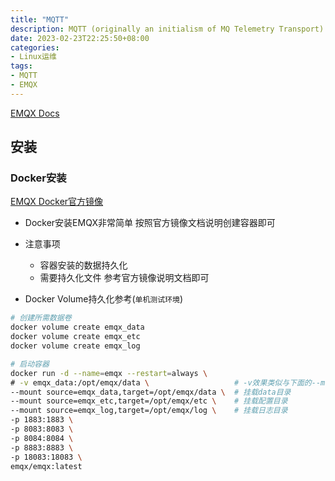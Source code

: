 ```yaml
---
title: "MQTT"
description: MQTT (originally an initialism of MQ Telemetry Transport) is a lightweight, publish-subscribe, machine to machine network protocol for message queue/message queuing service. 
date: 2023-02-23T22:25:50+08:00
categories: 
- Linux运维
tags:
- MQTT
- EMQX
---
```


[EMQX Docs](https://www.emqx.io/docs/en/v5.0/)

## 安装

### Docker安装

[EMQX Docker官方镜像](https://hub.docker.com/_/emqx)

- Docker安装EMQX非常简单 按照官方镜像文档说明创建容器即可
- 注意事项
  - 容器安装的数据持久化
  - 需要持久化文件 参考官方镜像说明文档即可

- Docker Volume持久化参考(`单机测试环境`)

```bash
# 创建所需数据卷
docker volume create emqx_data
docker volume create emqx_etc
docker volume create emqx_log

# 启动容器
docker run -d --name=emqx --restart=always \
# -v emqx_data:/opt/emqx/data \                   # -v效果类似与下面的--mount
--mount source=emqx_data,target=/opt/emqx/data \  # 挂载data目录
--mount source=emqx_etc,target=/opt/emqx/etc \    # 挂载配置目录
--mount source=emqx_log,target=/opt/emqx/log \    # 挂载日志目录
-p 1883:1883 \
-p 8083:8083 \
-p 8084:8084 \
-p 8883:8883 \
-p 18083:18083 \
emqx/emqx:latest

```
